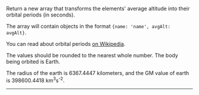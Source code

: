 <div class="challenge-instructions intermediate-algorithm-scripting"><div><section id="description">
<p>Return a new array that transforms the elements' average altitude into their orbital periods (in seconds).</p>
<p>The array will contain objects in the format <code>{name: 'name', avgAlt: avgAlt}</code>.</p>
<p>You can read about orbital periods <a href="http://en.wikipedia.org/wiki/Orbital_period">on Wikipedia</a>.</p>
<p>The values should be rounded to the nearest whole number. The body being orbited is Earth.</p>
<p>The radius of the earth is 6367.4447 kilometers, and the GM value of earth is 398600.4418 km<sup>3</sup>s<sup>-2</sup>.</p>
</section></div><hr/></div>